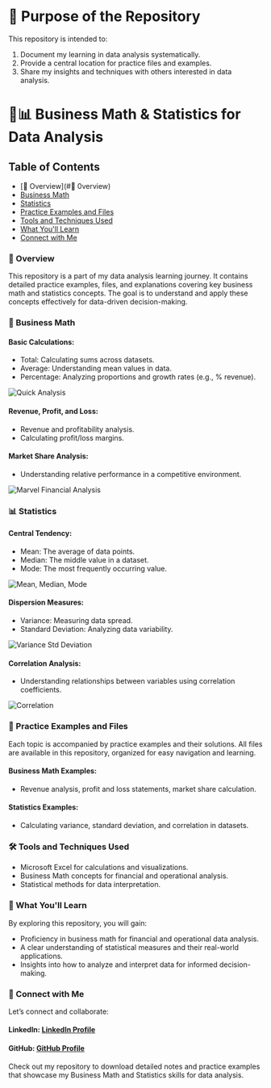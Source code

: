 # 🎯 Purpose of the Repository
This repository is intended to:

1. Document my learning in data analysis systematically.
2. Provide a central location for practice files and examples.
3. Share my insights and techniques with others interested in data analysis.

# 📐📊 Business Math & Statistics for Data Analysis

## Table of Contents
- [📘 Overview](#📘 0verview)
- [Business Math](#Business-Math)
- [Statistics](#Statistics)
- [Practice Examples and Files](#Practice-Examples-and-Files)
- [Tools and Techniques Used](#Tools-and-Techniques-Used)
- [What You'll Learn](#What-You'll-Learn)
- [Connect with Me](#Connect-with-Me)

### 📘 Overview
This repository is a part of my data analysis learning journey. It contains detailed practice examples, files, and explanations covering key business math and statistics concepts. The goal is to understand and apply these concepts effectively for data-driven decision-making.

### 📐 Business Math
#### Basic Calculations:
- Total: Calculating sums across datasets.
- Average: Understanding mean values in data.
- Percentage: Analyzing proportions and growth rates (e.g., % revenue).

![Quick Analysis](https://github.com/user-attachments/assets/226bf319-050b-4001-aa83-8dfb01ede7e5)


#### Revenue, Profit, and Loss:
- Revenue and profitability analysis.
- Calculating profit/loss margins.

#### Market Share Analysis:
- Understanding relative performance in a competitive environment.

![Marvel Financial Analysis](https://github.com/user-attachments/assets/d85d0403-6050-48a1-8b9d-379fe6aed457)

### 📊 Statistics
#### Central Tendency:
- Mean: The average of data points.
- Median: The middle value in a dataset.
- Mode: The most frequently occurring value.

![Mean, Median, Mode](https://github.com/user-attachments/assets/a8c130d7-2d33-497d-b7d7-7b09013907a1)

#### Dispersion Measures:
- Variance: Measuring data spread.
- Standard Deviation: Analyzing data variability.

![Variance   Std Deviation](https://github.com/user-attachments/assets/d81472ef-9822-4bd9-a7cb-ea9a30542055)

#### Correlation Analysis:
- Understanding relationships between variables using correlation coefficients.

![Correlation](https://github.com/user-attachments/assets/69188699-7dd2-471e-be0b-f67a57accad2)

### 🌟 Practice Examples and Files
Each topic is accompanied by practice examples and their solutions. All files are available in this repository, organized for easy navigation and learning.

#### Business Math Examples:
- Revenue analysis, profit and loss statements, market share calculation.

#### Statistics Examples:
- Calculating variance, standard deviation, and correlation in datasets.

### 🛠 Tools and Techniques Used
- Microsoft Excel for calculations and visualizations.
- Business Math concepts for financial and operational analysis.
- Statistical methods for data interpretation.

### 🌟 What You'll Learn
By exploring this repository, you will gain:
- Proficiency in business math for financial and operational data analysis.
- A clear understanding of statistical measures and their real-world applications.
- Insights into how to analyze and interpret data for informed decision-making.

### 🤝 Connect with Me
Let’s connect and collaborate:
#### LinkedIn: [LinkedIn Profile](https://www.linkedin.com/in/asif-the-analyst)
#### GitHub: [GitHub Profile](https://github.com/asif-the-analyst)

Check out my repository to download detailed notes and practice examples that showcase my Business Math and Statistics skills for data analysis.





